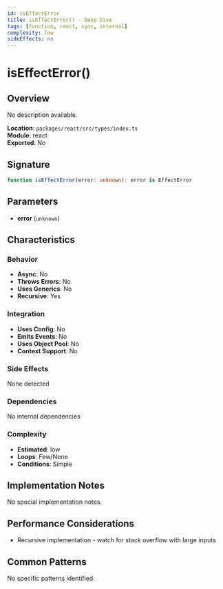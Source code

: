 ```yaml
---
id: isEffectError
title: isEffectError() - Deep Dive
tags: [function, react, sync, internal]
complexity: low
sideEffects: no
---
```


# isEffectError()

## Overview
No description available.

**Location**: `packages/react/src/types/index.ts`  
**Module**: react  
**Exported**: No  

## Signature
```typescript
function isEffectError(error: unknown): error is EffectError
```

## Parameters
- **error** (`unknown`)

## Characteristics

### Behavior
- **Async**: No
- **Throws Errors**: No
- **Uses Generics**: No
- **Recursive**: Yes

### Integration
- **Uses Config**: No
- **Emits Events**: No
- **Uses Object Pool**: No
- **Context Support**: No

### Side Effects
None detected

### Dependencies
No internal dependencies

### Complexity
- **Estimated**: low
- **Loops**: Few/None
- **Conditions**: Simple



## Implementation Notes
No special implementation notes.

## Performance Considerations
- Recursive implementation - watch for stack overflow with large inputs

## Common Patterns
No specific patterns identified.
